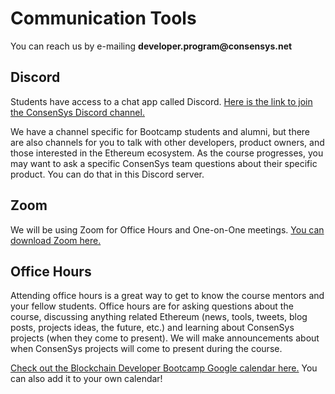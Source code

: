 
<h1>Communication Tools</h1>
<p>
You can reach us by e-mailing <b>developer.program@consensys.net</b>
</p>  

<h2>Discord</h2>

<p>

Students have access to a chat app called Discord. <a href="https://discord.gg/Nmjbrapxv7" target="_blank">Here is the link to join the ConsenSys Discord channel.</a>

</p>

<p>

We have a channel specific for Bootcamp students and alumni, but there are also channels for you to talk with other developers, product owners, and those interested in the Ethereum ecosystem. As the course progresses, you may want to ask a specific ConsenSys team questions about their specific product. You can do that in this Discord server.

</p>

<h2>Zoom</h2>

<p>

We will be using Zoom for Office Hours and One-on-One meetings. <a href="http://zoom.us" target="_blank" rel="noopener noreferrer">You can download Zoom here.</a>         

</p>

<h2>Office Hours</h2>

<p>

  Attending office hours is a great way to get to know the course mentors and your fellow students. Office hours are for asking questions about the course, discussing anything related Ethereum (news, tools, tweets, blog posts, projects ideas, the future, etc.) and learning about ConsenSys projects (when they come to present). We will make announcements about when ConsenSys projects will come to present during the course.

</p>

<p>

  <a href="https://calendar.google.com/calendar/embed?src=c_cvice1asl9j2viviu3vo45f49s%40group.calendar.google.com&ctz=America%2FChicago" target="_blank" rel="noopener noreferrer">Check out the Blockchain Developer Bootcamp Google calendar here.</a> You can also add it to your own calendar!

</p>


